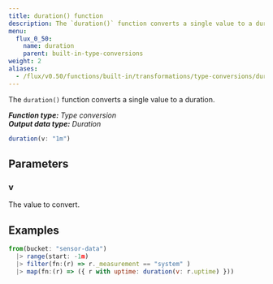 ```yaml
---
title: duration() function
description: The `duration()` function converts a single value to a duration.
menu:
  flux_0_50:
    name: duration
    parent: built-in-type-conversions
weight: 2
aliases:
  - /flux/v0.50/functions/built-in/transformations/type-conversions/duration/
---
```


The `duration()` function converts a single value to a duration.

_**Function type:** Type conversion_  
_**Output data type:** Duration_

```js
duration(v: "1m")
```

## Parameters

### v
The value to convert.

## Examples
```js
from(bucket: "sensor-data")
  |> range(start: -1m)
  |> filter(fn:(r) => r._measurement == "system" )
  |> map(fn:(r) => ({ r with uptime: duration(v: r.uptime) }))
```
